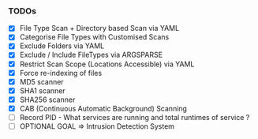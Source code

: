### TODOs

- [x] File Type Scan + Directory based Scan via YAML
- [x] Categorise File Types with Customised Scans
- [x] Exclude Folders via YAML
- [x] Exclude / Include FileTypes via ARGSPARSE
- [x] Restrict Scan Scope (Locations Accessible) via YAML
- [x] Force re-indexing of files
- [x] MD5 scanner
- [x] SHA1 scanner
- [x] SHA256 scanner
- [x] CAB (Continuous Automatic Background) Scanning
- [ ] Record PID - What services are running and total runtimes of service ?
- [ ] OPTIONAL GOAL => Intrusion Detection System
